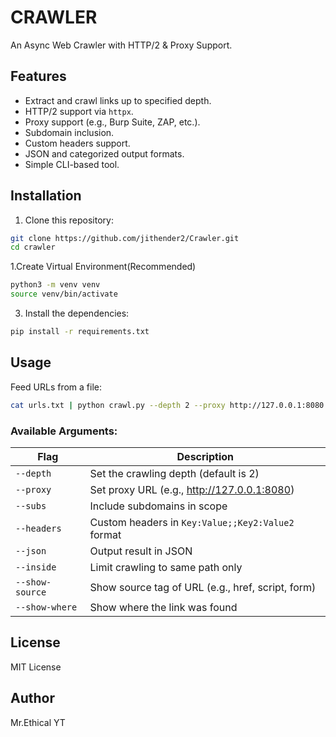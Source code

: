 # CRAWLER

An Async Web Crawler with HTTP/2 & Proxy Support.

## Features
- Extract and crawl links up to specified depth.
- HTTP/2 support via `httpx`.
- Proxy support (e.g., Burp Suite, ZAP, etc.).
- Subdomain inclusion.
- Custom headers support.
- JSON and categorized output formats.
- Simple CLI-based tool.

## Installation

1. Clone this repository:
```bash
git clone https://github.com/jithender2/Crawler.git
cd crawler
```
1.Create Virtual Environment(Recommended)
```bash
python3 -m venv venv
source venv/bin/activate
```
3. Install the dependencies:
```bash
pip install -r requirements.txt
```

## Usage

Feed URLs from a file:
```bash
cat urls.txt | python crawl.py --depth 2 --proxy http://127.0.0.1:8080 --subs
```

### Available Arguments:
| Flag | Description |
|------|-------------|
| `--depth` | Set the crawling depth (default is 2) |
| `--proxy` | Set proxy URL (e.g., http://127.0.0.1:8080) |
| `--subs` | Include subdomains in scope |
| `--headers` | Custom headers in `Key:Value;;Key2:Value2` format |
| `--json` | Output result in JSON |
| `--inside` | Limit crawling to same path only |
| `--show-source` | Show source tag of URL (e.g., href, script, form) |
| `--show-where` | Show where the link was found |

## License
MIT License

## Author
Mr.Ethical YT
